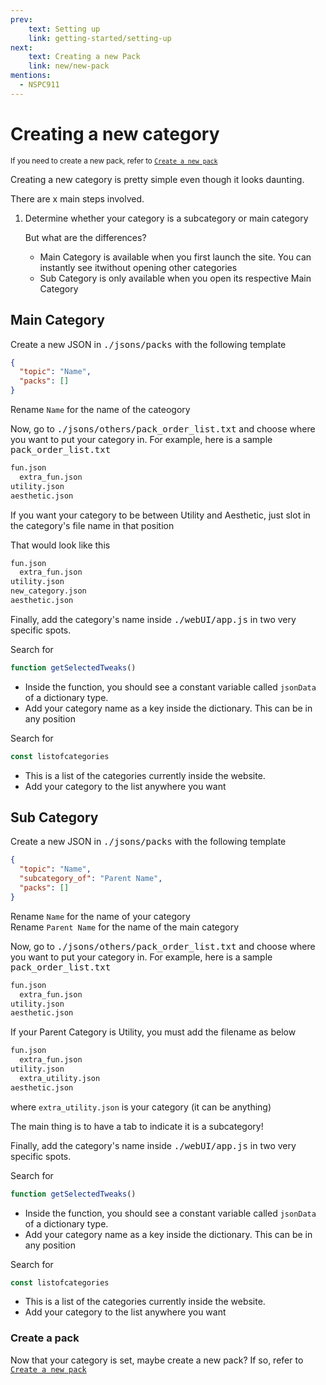 ```yaml
---
prev:
    text: Setting up
    link: getting-started/setting-up
next:
    text: Creating a new Pack
    link: new/new-pack
mentions:
  - NSPC911
---
```


# Creating a new category
<sub>If you need to create a new pack, refer to [`Create a new pack`](new-pack)</sub>

Creating a new category is pretty simple even though it looks daunting.

There are x main steps involved.

1. Determine whether your category is a subcategory or main category
    
    But what are the differences?
    - Main Category is available when you first launch the site. You can instantly see itwithout opening other categories
    - Sub Category is only available when you open its respective Main Category

## Main Category

Create a new JSON in <kbd>./jsons/packs</kbd> with the following template
```json
{
  "topic": "Name",
  "packs": []
}
```
Rename `Name` for the name of the cateogory

Now, go to <kbd>./jsons/others/pack_order_list.txt</kbd> and choose where you want to put your category in.
For example, here is a sample <kbd>pack_order_list.txt</kbd>
```txt [./jsons/others/pack_order_list.txt]
fun.json
  extra_fun.json
utility.json
aesthetic.json
```
If you want your category to be between Utility and Aesthetic, just slot in the category's file name in that position

That would look like this
```txt [./jsons/others/pack_order_list.txt]
fun.json
  extra_fun.json
utility.json
new_category.json
aesthetic.json
```

Finally, add the category's name inside <kbd>./webUI/app.js</kbd> in two very specific spots.

Search for
```js
function getSelectedTweaks()
```
- Inside the function, you should see a constant variable called `jsonData` of a dictionary type.
- Add your category name as a key inside the dictionary. This can be in any position

Search for
```js
const listofcategories
```
- This is a list of the categories currently inside the website.
- Add your category to the list anywhere you want

## Sub Category
Create a new JSON in <kbd>./jsons/packs</kbd> with the following template
```json
{
  "topic": "Name",
  "subcategory_of": "Parent Name",
  "packs": []
}
```
Rename `Name` for the name of your category<br>Rename `Parent Name` for the name of the main category

Now, go to <kbd>./jsons/others/pack_order_list.txt</kbd> and choose where you want to put your category in.
For example, here is a sample <kbd>pack_order_list.txt</kbd>
```txt [./jsons/others/pack_order_list.txt]
fun.json
  extra_fun.json
utility.json
aesthetic.json
```
If your Parent Category is Utility, you must add the filename as below
```txt [./jsons/others/pack_order_list.txt]
fun.json
  extra_fun.json
utility.json
  extra_utility.json
aesthetic.json
```
where `extra_utility.json` is your category (it can be anything)

The main thing is to have a tab to indicate it is a subcategory!

Finally, add the category's name inside <kbd>./webUI/app.js</kbd> in two very specific spots.

Search for
```js
function getSelectedTweaks()
```
- Inside the function, you should see a constant variable called `jsonData` of a dictionary type.
- Add your category name as a key inside the dictionary. This can be in any position

Search for
```js
const listofcategories
```
- This is a list of the categories currently inside the website.
- Add your category to the list anywhere you want

### Create a pack
Now that your category is set, maybe create a new pack? If so, refer to [`Create a new pack`](new-pack)

<Contributors />